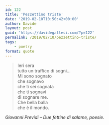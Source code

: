 ```yaml
---
id: 122
title: 'Pezzettino triste'
date: '2019-02-10T10:50:42+00:00'
author: Davide
layout: post
guid: 'https://davidegallesi.com/?p=122'
permalink: /2019/02/10/pezzettino-triste/
tags:
    - poetry
format: quote
---
```


> Ieri sera  
> tutto un traffico di sogni…  
> Mi sono sognato  
> che sognavo  
> che ti sei sognata  
> che ti sognavi  
> di sognare me.  
> Che bella balla  
> che è il mondo.
 
<cite>Giovanni Previdi – Due fettine di salame, poesie.</cite>